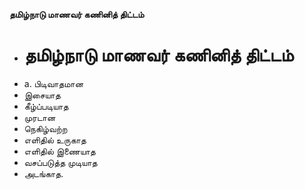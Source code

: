 **தமிழ்நாடு மாணவர் கணினித் திட்டம்**
- # தமிழ்நாடு மாணவர் கணினித் திட்டம்
- a. பிடிவாதமான
- இசையாத
- கீழ்ப்படியாத
- முரடான
- நெகிழ்வற்ற
- எளிதில் உருகாத
- எளிதில் இணையாத
- வசப்படுத்த முடியாத
- அடங்காத.

